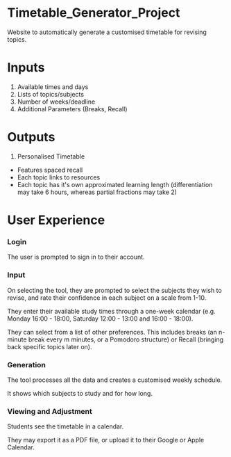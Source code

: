 # Timetable_Generator_Project
Website to automatically generate a customised timetable for revising topics.

# Inputs

1. Available times and days
2. Lists of topics/subjects
3. Number of weeks/deadline
4. Additional Parameters (Breaks, Recall)


# Outputs

1. Personalised Timetable
 * Features spaced recall
 * Each topic links to resources
 * Each topic has it's own approximated learning length (differentiation may take 6 hours, whereas partial fractions may take 2)


# User Experience

### Login

The user is prompted to sign in to their account.

### Input

On selecting the tool, they are prompted to select the subjects they wish to revise, and rate their confidence in each subject on a scale from 1-10.

They enter their available study times through a one-week calendar (e.g. Monday 16:00 - 18:00, Saturday 12:00 - 13:00 and 16:00 - 18:00).

They can select from a list of other preferences. This includes breaks (an n-minute break every m minutes, or a Pomodoro structure) or Recall (bringing back specific topics later on).


### Generation

The tool processes all the data and creates a customised weekly schedule.

It shows which subjects to study and for how long.

### Viewing and Adjustment

Students see the timetable in a calendar.

They may export it as a PDF file, or upload it to their Google or Apple Calendar.